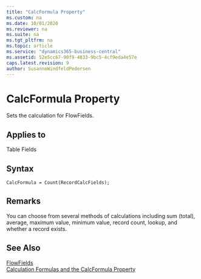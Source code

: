 ```yaml
---
title: "CalcFormula Property"
ms.custom: na
ms.date: 10/01/2020
ms.reviewer: na
ms.suite: na
ms.tgt_pltfrm: na
ms.topic: article
ms.service: "dynamics365-business-central"
ms.assetid: 52e5cc67-90f9-4833-9bc5-4cf9eda4e57e
caps.latest.revision: 9
author: SusanneWindfeldPedersen
---
```


 

# CalcFormula Property
Sets the calculation for FlowFields.  
  
## Applies to  
 Table Fields  

## Syntax

```
CalcFormula = Count(RecordCalcFields);
```
  
## Remarks  
 You can choose from several methods of calculations including sum (total), average, maximum value, minimum value, record count, lookup, and whether a record exists.  
  
## See Also  
[FlowFields](../devenv-flowfields.md)  
[Calculation Formulas and the CalcFormula Property](devenv-calculation-formulas-and-the-calcformula-property.md)